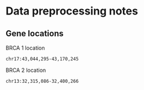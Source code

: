 # Data preprocessing notes


## Gene locations

BRCA 1 location
```
chr17:43,044,295-43,170,245
```

BRCA 2 location
```
chr13:32,315,086-32,400,266
```